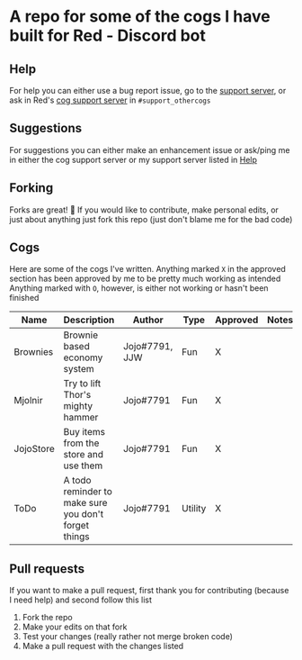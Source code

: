 # A repo for some of the cogs I have built for Red - Discord bot

## Help
For help you can either use a bug report issue, go to the [support server](discord.gg/JmCFyq7), or ask in Red's [cog support server](https://discord.gg/GET4DVk) in `#support_othercogs`

## Suggestions
For suggestions you can either make an enhancement issue or ask/ping me in either the cog support server or my support server listed in [Help](https://github.com/Just-Jojo/JojoCogs#help)

## Forking
Forks are great! 🍴
If you would like to contribute, make personal edits, or just about anything just fork this repo (just don't blame me for the bad code)

## Cogs
Here are some of the cogs I've written. Anything marked `X` in the approved section has been approved by me to be pretty much working as intended
Anything marked with `O`, however, is either not working or hasn't been finished


| Name           | Description                                            | Author                 | Type     | Approved | Notes      |
|----------------|--------------------------------------------------------|------------------------|----------|----------|------------|
| Brownies       | Brownie based economy system                           | Jojo#7791, JJW         | Fun      | X        |            |
| Mjolnir        | Try to lift Thor's mighty hammer                       | Jojo#7791              | Fun      | X        |            |
| JojoStore      | Buy items from the store and use them                  | Jojo#7791              | Fun      | X        |            |
| ToDo           | A todo reminder to make sure you don't forget things   | Jojo#7791              | Utility  | X        |            |

## Pull requests
If you want to make a pull request, first thank you for contributing (because I need help) and second follow this list
1. Fork the repo
2. Make your edits on that fork
3. Test your changes (really rather not merge broken code)
4. Make a pull request with the changes listed
